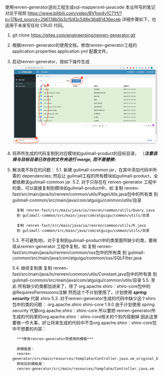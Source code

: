 使用renren-generator逆向工程生成sql-mapperxml-javacode
本业所写的笔记对应于视频
https://www.bilibili.com/video/BV1np4y1C7Yf/?p=17&vd_source=296138b5b3cfb93c548e36d81436eceb
详细步骤如下，也适用于未来写任何 CRUD 代码。

1. git clone https://gitee.com/engineerping/renren-generator.git
2. 根据renren-generator的使用文档，修改renren-generator工程的 
    application.properties
    application.yml
    配置文件。
3. 启动renren-generator，按如下操作生成
![img_2.png](img_2.png)

4. 将声所生成的代码复制到对应模块如gulimall-product的目标目录，
   （***注意选择与目标目录已存在的文件夹进行 merge, 而不是替换***）

5. 解决类不存在的问题：
    5.1. 新建 gulimall-common jar，在其中添加代码中所需的 dependencies; 
         然后让 gulimall工程的所有模块如gulimall-product，全都依赖该gulimall-common jar.
    5.2. 对于只存在在 renren-generator 工程中的类，可以直接复制到模块如gulimall-product中，如
         复制  renren-fast/src/main/java/io/renren/common/utils/PageUtils.java包中的所有类
         到 gulimall-common/src/main/java/com/atguigu/common/utils/目录
         
         复制 renren-fast/src/main/java/io/renren/common/utils/Query.java
         到 gulimall-common/src/main/java/com/atguigu/common/utils/目录
         
         复制 renren-fast/src/main/java/io/renren/common/utils/R.java
         到 gulimall-common/src/main/java/com/atguigu/common/utils/目录
    5.3. 不可避免地i，对于复制到gulimall-product中的类里面所缺少的类，要继续从renren-generator 工程中复制，如
         复制 renren-fast/src/main/java/io/renren/common/xss包中的所有类
         到 gulimall-common/src/main/java/com/atguigu/common/xss/SQLFilter.java

    5.4. 继续复制类
         复制 renren-fast/src/main/java/io/renren/common/utils/Constant.java包中的所有类
         到 gulimall-common/src/main/java/com/atguigu/common/utils/目录
    5.5. 至此 所有缺少的类都加进来了，除了 org.apache.shiro：shiro-core包中的 @RequiresPermissions注解
         然而这个不计划使用了，计划使用 ***spring security*** 代替 shiro
    5.3. 对于renren-generator生成的代码中缺少这个shiro包中的类的问题：
          <dependency>
            <groupId>org.apache.shiro</groupId>
            <artifactId>shiro-core</artifactId>
            <version>1.9.0</version>
          </dependency>
         由于计划使用 spring security 代替org.apache.shiro：shiro-core
         所以要把 renren-generator所生成的代码里的org.apache.shiro：shiro-core相关的个别内容删掉
         因此这里要做一件大事，好让将来生成的代码中不含org.apache.shiro：shiro-core包中不想要的内容：

         ***修改renren-generator所使用的模板***

         原模板是：
         renren-generator/src/main/resources/template/Controller.java.vm_original_backup
         修改后的模板是：
         renren-generator/src/main/resources/template/Controller.java.vm
                 
        
        